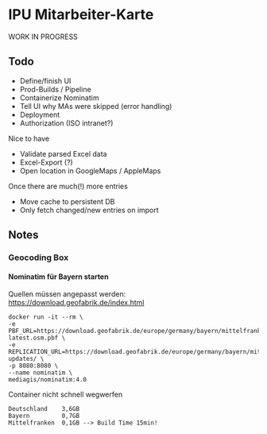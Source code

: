 # IPU Mitarbeiter-Karte

WORK IN PROGRESS

## Todo

- Define/finish UI
- Prod-Builds / Pipeline
- Containerize Nominatim
- Tell UI why MAs were skipped (error handling)
- Deployment
- Authorization (ISO intranet?)

Nice to have

- Validate parsed Excel data
- Excel-Export (?)
- Open location in GoogleMaps / AppleMaps

Once there are much(!) more entries

- Move cache to persistent DB
- Only fetch changed/new entries on import

## Notes

### Geocoding Box

#### Nominatim für Bayern starten

Quellen müssen angepasst werden:
https://download.geofabrik.de/index.html

```
docker run -it --rm \
-e PBF_URL=https://download.geofabrik.de/europe/germany/bayern/mittelfranken-latest.osm.pbf \
-e REPLICATION_URL=https://download.geofabrik.de/europe/germany/bayern/mittelfranken-updates/ \
-p 8080:8080 \
--name nominatim \
mediagis/nominatim:4.0
```

Container nicht schnell wegwerfen

```
Deutschland    3,6GB
Bayern         0,7GB
Mittelfranken  0,1GB --> Build Time 15min!
```
